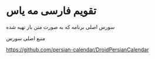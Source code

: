 # تقویم فارسی مه یاس
سورس اصلی برنامه که به صورت متن باز تهیه  شده

منبع اصلی سورس

https://github.com/persian-calendar/DroidPersianCalendar
